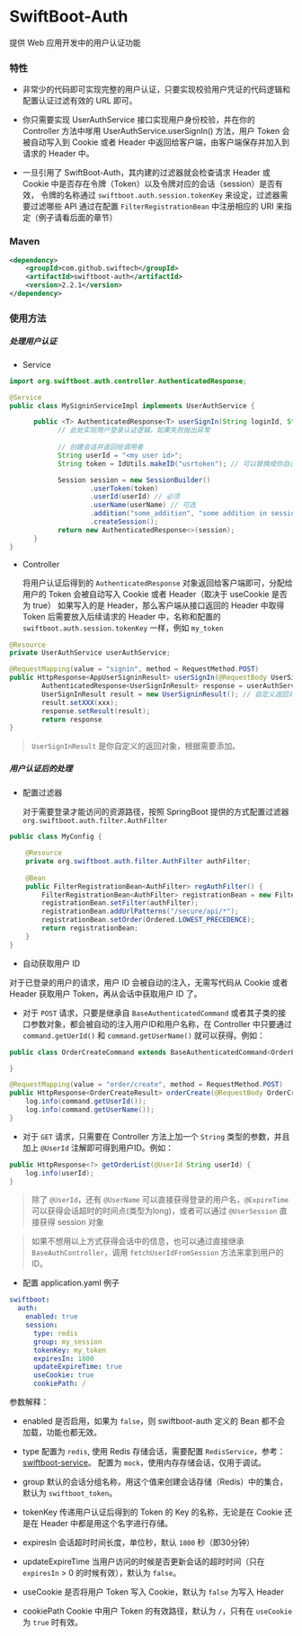 # SwiftBoot-Auth

提供 Web 应用开发中的用户认证功能

### 特性
* 非常少的代码即可实现完整的用户认证，只要实现校验用户凭证的代码逻辑和配置认证过滤有效的 URL 即可。

* 你只需要实现 UserAuthService 接口实现用户身份校验，并在你的 Controller 方法中嗲用 UserAuthService.userSignIn() 方法，用户 Token 会被自动写入到 Cookie 
或者 Header 中返回给客户端，由客户端保存并加入到请求的 Header 中。

* 一旦引用了 SwiftBoot-Auth，其内建的过滤器就会检查请求 Header 或 Cookie 中是否存在令牌（Token）以及令牌对应的会话（session）是否有效，
  令牌的名称通过 `swiftboot.auth.session.tokenKey` 来设定，过滤器需要过滤哪些 API 通过在配置 `FilterRegistrationBean` 中注册相应的 URI 来指定（例子请看后面的章节）


### Maven

```xml
<dependency>
    <groupId>com.github.swiftech</groupId>
    <artifactId>swiftboot-auth</artifactId>
    <version>2.2.1</version>
</dependency>

```
	
### 使用方法

##### 处理用户认证

* Service

```java
import org.swiftboot.auth.controller.AuthenticatedResponse;

@Service
public class MySigninServiceImpl implements UserAuthService {

      public <T> AuthenticatedResponse<T> userSignIn(String loginId, String loginPwd) {
            // 此处实现用户登录认证逻辑，如果失败抛出异常
          
            // 创建会话并返回给调用者
            String userId = "<my user id>";
            String token = IdUtils.makeID("usrtoken"); // 可以替换成你自己的 token 实现，例如 UUID

            Session session = new SessionBuilder()
                    .userToken(token)
                    .userId(userId) // 必须 
                    .userName(userName) // 可选
                    .addition("some_addition", "some addition in session") // 可以存放额外的会话信息
                    .createSession();
            return new AuthenticatedResponse<>(session);
      }
}
```


* Controller 

  将用户认证后得到的 `AuthenticatedResponse` 对象返回给客户端即可，分配给用户的 Token 会被自动写入 Cookie 或者 Header（取决于 useCookie 是否为 true）
  如果写入的是 Header，那么客户端从接口返回的 Header 中取得 Token 后需要放入后续请求的 Header 中，名称和配置的 `swiftboot.auth.session.tokenKey` 一样，例如 `my_token`

```java
@Resource
private UserAuthService userAuthService;

@RequestMapping(value = "signin", method = RequestMethod.POST)
public HttpResponse<AppUserSigninResult> userSignIn(@RequestBody UserSignInCommand cmd){
        AuthenticatedResponse<UserSignInResult> response = userAuthService.userSignIn(cmd.getLoginName(),cmd.getLoginPwd());
        UserSignInResult result = new UserSigninResult(); // 自定义返回对象
        result.setXXX(xxx);
        response.setResult(result);
        return response
}
```

> `UserSignInResult` 是你自定义的返回对象，根据需要添加。


##### 用户认证后的处理

* 配置过滤器
    
    对于需要登录才能访问的资源路径，按照 SpringBoot 提供的方式配置过滤器 `org.swiftboot.auth.filter.AuthFilter`

```java
public class MyConfig {

    @Resource
    private org.swiftboot.auth.filter.AuthFilter authFilter;
    
    @Bean
    public FilterRegistrationBean<AuthFilter> regAuthFilter() {
        FilterRegistrationBean<AuthFilter> registrationBean = new FilterRegistrationBean<>();
        registrationBean.setFilter(authFilter);
        registrationBean.addUrlPatterns("/secure/api/*");
        registrationBean.setOrder(Ordered.LOWEST_PRECEDENCE);
        return registrationBean;
    }
}
```

* 自动获取用户 ID

对于已登录的用户的请求，用户 ID 会被自动的注入，无需写代码从 Cookie 或者 Header 获取用户 Token，再从会话中获取用户 ID 了。

  * 对于 `POST` 请求，只要是继承自 `BaseAuthenticatedCommand` 或者其子类的接口参数对象，都会被自动的注入用户ID和用户名称，在 Controller 中只要通过 `command.getUerId()` 和 `command.getUserName()` 就可以获得。例如：

```java
public class OrderCreateCommand extends BaseAuthenticatedCommand<OrderEntity> {

}
```

```java
@RequestMapping(value = "order/create", method = RequestMethod.POST)
public HttpResponse<OrderCreateResult> orderCreate(@RequestBody OrderCreateCommand command) {
    log.info(command.getUserId());
    log.info(command.getUserName());
}
```
  * 对于 `GET` 请求，只需要在 Controller 方法上加一个 `String` 类型的参数，并且加上 `@UserId` 注解即可得到用户ID。例如：

```java
public HttpResponse<?> getOrderList(@UserId String userId) {
    log.info(userId);
}
```

> 除了 `@UserId`，还有 `@UserName` 可以直接获得登录的用户名，`@ExpireTime`可以获得会话超时的时间点(类型为long)，或者可以通过 `@UserSession` 直接获得 session 对象

> 如果不想用以上方式获得会话中的信息，也可以通过直接继承 `BaseAuthController`，调用 `fetchUserIdFromSession` 方法来拿到用户的ID。


* 配置 application.yaml 例子

```yaml
swiftboot:
  auth:
    enabled: true
    session:
      type: redis
      group: my_session
      tokenKey: my_token
      expiresIn: 1800
      updateExpireTime: true
      useCookie: true
      cookiePath: /
```

  参数解释：

  * enabled
      是否启用，如果为 `false`，则 swiftboot-auth 定义的 Bean 都不会加载，功能也都无效。

  * type
      配置为 `redis`, 使用 Redis 存储会话，需要配置 `RedisService`，参考：[swiftboot-service](../swiftboot-service/README.md)。
      配置为 `mock`，使用内存存储会话，仅用于调试。

  * group
      默认的会话分组名称，用这个值来创建会话存储（Redis）中的集合，默认为 `swiftboot_token`。

  * tokenKey
      传递用户认证后得到的 Token 的 Key 的名称，无论是在 Cookie 还是在 Header 中都是用这个名字进行存储。 

  * expiresIn
      会话超时时间长度，单位秒，默认 `1800` 秒（即30分钟）

  * updateExpireTime
      当用户访问的时候是否更新会话的超时时间（只在 `expiresIn` > 0 的时候有效），默认为 `false`。

  * useCookie
      是否将用户 Token 写入 Cookie，默认为 `false` 为写入 Header
  
  * cookiePath
      Cookie 中用户 Token 的有效路径，默认为 `/`，只有在 `useCookie` 为 `true` 时有效。